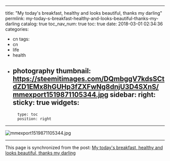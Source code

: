 
---
title: "My today's breakfast, healthy and looks beautiful, thanks my darling"
permlink: my-today-s-breakfast-healthy-and-looks-beautiful-thanks-my-darling
catalog: true
toc_nav_num: true
toc: true
date: 2018-03-01 02:34:36
categories:
- cn
tags:
- cn
- life
- health
- photography
thumbnail: https://steemitimages.com/DQmbggV7kdsSCtdZD1EMx8hGUHp3fZXFwNg8dnjU3D4SXnS/mmexport1519871105344.jpg
sidebar:
    right:
        sticky: true
widgets:
    -
        type: toc
        position: right
---


![mmexport1519871105344.jpg](https://steemitimages.com/DQmbggV7kdsSCtdZD1EMx8hGUHp3fZXFwNg8dnjU3D4SXnS/mmexport1519871105344.jpg)

- - -

This page is synchronized from the post: [My today's breakfast, healthy and looks beautiful, thanks my darling](https://steemit.com/@andrewma/my-today-s-breakfast-healthy-and-looks-beautiful-thanks-my-darling)
